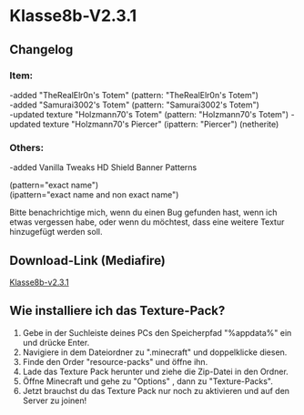 # Klasse8b-V2.3.1            
                    
## Changelog               
                    
### Item:                     
                                        
-added "TheRealElr0n's Totem" (pattern: "TheRealElr0n's Totem")                 
-added "Samurai3002's Totem" (pattern: "Samurai3002's Totem")                     
-updated texture "Holzmann70's Totem" (pattern: "Holzmann70's Totem")
-updated texture "Holzmann70's Piercer" (ipattern: "Piercer") (netherite)                     

### Others:

-added Vanilla Tweaks HD Shield Banner Patterns

(pattern="exact name")                     
(ipattern="exact name and non exact name")                     
                     
Bitte benachrichtige mich, wenn du einen Bug gefunden hast, wenn ich etwas vergessen habe, oder wenn du möchtest, dass eine weitere Textur hinzugefügt werden soll.                     
                     
## Download-Link (Mediafire)                     
                     
[Klasse8b-v2.3.1](https://www.mediafire.com/file/deyd67q6hxmcz4h/klasse8b_v2.3.1.zip/file)                    
                              
## Wie installiere ich das Texture-Pack?                     
                     
1. Gebe in der Suchleiste deines PCs den Speicherpfad "%appdata%" ein und drücke Enter.                     
2. Navigiere in dem Dateiordner zu ".minecraft" und doppelklicke diesen.                         
3. Finde den Order "resource-packs" und öffne ihn.                       
4. Lade das Texture Pack herunter und ziehe die Zip-Datei in den Ordner.                                  
5. Öffne Minecraft und gehe zu "Options" , dann zu "Texture-Packs".                       
6. Jetzt brauchst du das Texture Pack nur noch zu aktivieren und auf den Server zu joinen!    
